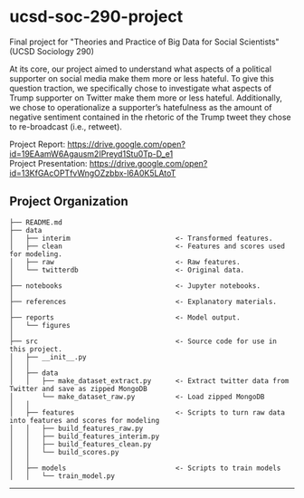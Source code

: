 ucsd-soc-290-project
==============================

Final project for "Theories and Practice of Big Data for Social Scientists" (UCSD Sociology 290)  

At its core, our project aimed to understand what aspects of a political supporter on social media make them more or less hateful. To give this question traction, we specifically chose to investigate what aspects of Trump supporter on Twitter make them more or less hateful. Additionally, we chose to operationalize a supporter’s hatefulness as the amount of negative sentiment contained in the rhetoric of the Trump tweet they chose to re-broadcast (i.e., retweet).  

Project Report: https://drive.google.com/open?id=19EAamW6Agausm2IPreyd1Stu0Tp-D_e1  
Project Presentation: https://drive.google.com/open?id=13KfGAcOPTfvWngOZzbbx-l6A0K5LAtoT  


Project Organization
------------

    ├── README.md
    ├── data
    │   ├── interim                          <- Transformed features.
    │   ├── clean                            <- Features and scores used for modeling.
    │   ├── raw                              <- Raw features.
    │   └── twitterdb                        <- Original data.
    │
    ├── notebooks                            <- Jupyter notebooks.
    │
    ├── references                           <- Explanatory materials.
    │
    ├── reports                              <- Model output.
    │   └── figures
    │
    ├── src                                  <- Source code for use in this project.
    │   ├── __init__.py
    │   │
    │   ├── data
    │   │   ├── make_dataset_extract.py      <- Extract twitter data from Twitter and save as zipped MongoDB
    │       └── make_dataset_raw.py          <- Load zipped MongoDB
    │   │
    │   ├── features                         <- Scripts to turn raw data into features and scores for modeling
    │   │   ├── build_features_raw.py
    │   │   ├── build_features_interim.py
    │   │   ├── build_features_clean.py 
    │   │   └── build_scores.py
    │   │
    │   ├── models                           <- Scripts to train models
    │   │   └── train_model.py


--------